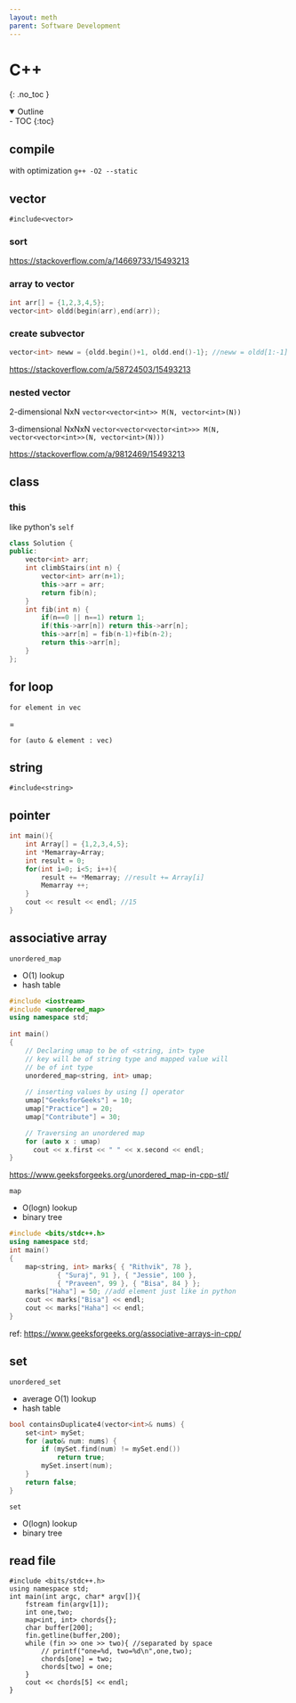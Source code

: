 ```yaml
---
layout: meth
parent: Software Development
---
```

# C++
{: .no_toc }

<details open markdown="block">
  <summary>
    Outline
  </summary>
- TOC
{:toc}
</details>


## compile
with optimization `g++ -O2 --static`

## vector
`#include<vector>`

### sort
https://stackoverflow.com/a/14669733/15493213

### array to vector
```cpp
int arr[] = {1,2,3,4,5};
vector<int> oldd(begin(arr),end(arr));
```

### create subvector
```cpp
vector<int> neww = {oldd.begin()+1, oldd.end()-1}; //neww = oldd[1:-1]
```

<https://stackoverflow.com/a/58724503/15493213>

### nested vector
2-dimensional NxN
`vector<vector<int>> M(N, vector<int>(N))`

3-dimensional NxNxN
`vector<vector<vector<int>>> M(N, vector<vector<int>>(N, vector<int>(N)))`

<https://stackoverflow.com/a/9812469/15493213>

## class
### this
like python's `self`
```cpp
class Solution {
public:
    vector<int> arr;
    int climbStairs(int n) {
        vector<int> arr(n+1);
        this->arr = arr;
        return fib(n);
    }
    int fib(int n) {
        if(n==0 || n==1) return 1;
        if(this->arr[n]) return this->arr[n];
        this->arr[n] = fib(n-1)+fib(n-2);
        return this->arr[n];
    }
};
```

## for loop
```
for element in vec
```
=
```
for (auto & element : vec)
```

## string
`#include<string>`

## pointer
```cpp
int main(){
    int Array[] = {1,2,3,4,5};
    int *Memarray=Array;
    int result = 0;
    for(int i=0; i<5; i++){
        result += *Memarray; //result += Array[i]
        Memarray ++;
    }
    cout << result << endl; //15
}
```

## associative array
`unordered_map`
- O(1) lookup
- hash table

```cpp
#include <iostream>
#include <unordered_map>
using namespace std;
 
int main()
{
    // Declaring umap to be of <string, int> type
    // key will be of string type and mapped value will
    // be of int type
    unordered_map<string, int> umap;
 
    // inserting values by using [] operator
    umap["GeeksforGeeks"] = 10;
    umap["Practice"] = 20;
    umap["Contribute"] = 30;

    // Traversing an unordered map
    for (auto x : umap)
      cout << x.first << " " << x.second << endl;
}
```
<https://www.geeksforgeeks.org/unordered_map-in-cpp-stl/>

`map`
- O(logn) lookup
- binary tree

```cpp
#include <bits/stdc++.h>
using namespace std;
int main()
{
    map<string, int> marks{ { "Rithvik", 78 },
            { "Suraj", 91 }, { "Jessie", 100 },
            { "Praveen", 99 }, { "Bisa", 84 } };
    marks["Haha"] = 50; //add element just like in python
    cout << marks["Bisa"] << endl;
    cout << marks["Haha"] << endl;
}
```
ref: <https://www.geeksforgeeks.org/associative-arrays-in-cpp/>

## set
`unordered_set`
- average O(1) lookup
- hash table

```cpp
bool containsDuplicate4(vector<int>& nums) {
    set<int> mySet;
    for (auto& num: nums) {
        if (mySet.find(num) != mySet.end())
            return true;
        mySet.insert(num);
    }
    return false;
}
```

`set`
- O(logn) lookup
- binary tree

## read file
```
#include <bits/stdc++.h>
using namespace std;
int main(int argc, char* argv[]){
    fstream fin(argv[1]);
    int one,two;
    map<int, int> chords{};
    char buffer[200];
    fin.getline(buffer,200);
    while (fin >> one >> two){ //separated by space
        // printf("one=%d, two=%d\n",one,two);
        chords[one] = two;
        chords[two] = one;
    }
    cout << chords[5] << endl;
}
```